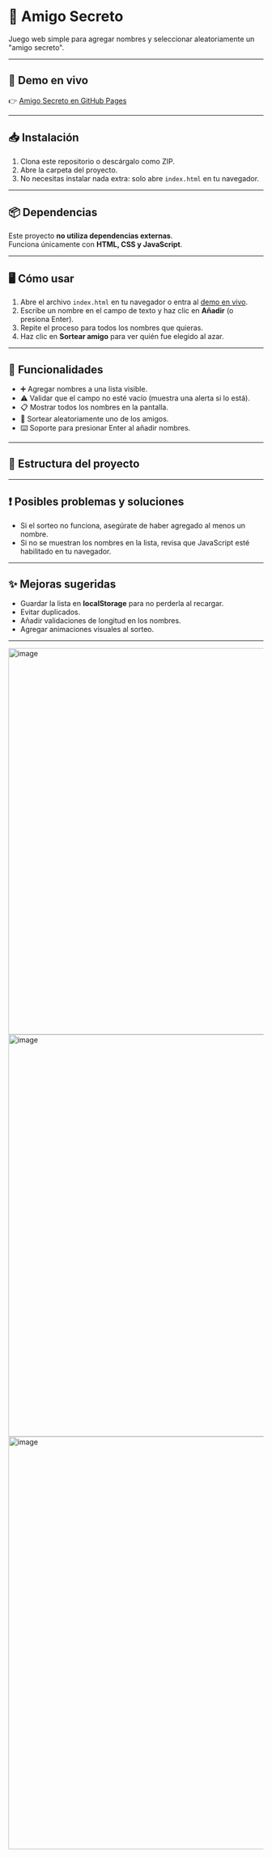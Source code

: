 # 🎁 Amigo Secreto

Juego web simple para agregar nombres y seleccionar aleatoriamente un "amigo secreto".  

---

## 🚀 Demo en vivo
👉 [Amigo Secreto en GitHub Pages](https://rouse29.github.io/Amigo-Secreto/)

---

## 📥 Instalación
1. Clona este repositorio o descárgalo como ZIP.  
2. Abre la carpeta del proyecto.  
3. No necesitas instalar nada extra: solo abre `index.html` en tu navegador.  

---

## 📦 Dependencias
Este proyecto **no utiliza dependencias externas**.  
Funciona únicamente con **HTML, CSS y JavaScript**.  

---

## 🖥️ Cómo usar
1. Abre el archivo `index.html` en tu navegador o entra al [demo en vivo](https://rouse29.github.io/Amigo-Secreto/).  
2. Escribe un nombre en el campo de texto y haz clic en **Añadir** (o presiona Enter).  
3. Repite el proceso para todos los nombres que quieras.  
4. Haz clic en **Sortear amigo** para ver quién fue elegido al azar.  

---

## 📌 Funcionalidades
- ➕ Agregar nombres a una lista visible.  
- ⚠️ Validar que el campo no esté vacío (muestra una alerta si lo está).  
- 📋 Mostrar todos los nombres en la pantalla.  
- 🎲 Sortear aleatoriamente uno de los amigos.  
- ⌨️ Soporte para presionar Enter al añadir nombres.  

---

## 📂 Estructura del proyecto

---

## ❗ Posibles problemas y soluciones
- Si el sorteo no funciona, asegúrate de haber agregado al menos un nombre.  
- Si no se muestran los nombres en la lista, revisa que JavaScript esté habilitado en tu navegador.  

---

## ✨ Mejoras sugeridas
- Guardar la lista en **localStorage** para no perderla al recargar.  
- Evitar duplicados.  
- Añadir validaciones de longitud en los nombres.  
- Agregar animaciones visuales al sorteo.  

---
<img width="1304" height="764" alt="image" src="https://github.com/user-attachments/assets/5d3c2c9e-bda0-4ede-ad60-40a85f139879" />
<img width="1082" height="795" alt="image" src="https://github.com/user-attachments/assets/82fdc894-14a2-422a-b8ac-9c63d438f119" />
<img width="1046" height="816" alt="image" src="https://github.com/user-attachments/assets/bf279333-f0a7-4eb9-914e-5be398ae1fff" />



